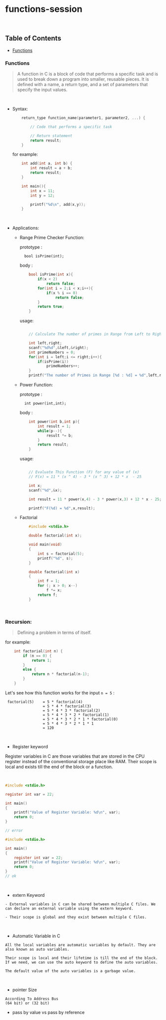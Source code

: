 # functions-session
<p>&nbsp;</p>

## Table of Contents

- [Functions](#functions)


### Functions
> A function in C is a block of code that performs a specific task and is used to break down a program into  smaller, reusable pieces. It is defined with a name, a return type, and a set of parameters that specify the  input values.

<p>&nbsp;</p>

- Syntax:

  ```C
      return_type function_name(parameter1, parameter2, ...) {

          // Code that performs a specific task

          // Return statement
          return result;
      }
  ```

  for example:

  ```C
      int add(int a, int b) {
          int result = a + b;
          return result;
      }

      int main(){
          int x = 11;
          int y = 12;

          printf("%d\n", add(x,y));
      }
  ```

<p>&nbsp;</p>

- Applications:

  - Range Prime Checker Function:

    prototype :

          bool isPrime(int);

    body :

    ```C
        bool isPrime(int x){
            if(x < 2)
                return false;
            for(int i = 2;i < x;i++){
                if(x % i == 0)
                    return false;
            }
            return true;
        }
    ```

    usage:

    ```C

        // Calculate The number of primes in Range from Left to Right

        int left,right;
        scanf("%d%d",&left,&right);
        int primeNumbers = 0;
        for(int i = left;i <= right;i++){
            if(isPrime(i))
                primeNumbers++;
        }
        printf("The number of Primes in Range [%d : %d] = %d",left,right,primeNumbers);


    ```

  - Power Function:

    prototype :

          int power(int,int);

    body :

    ```C
        int power(int b,int p){
            int result = 1;
            while(p--){
                result *= b;
            }
            return result;
        }
    ```

    usage:

    ```C

        // Evaluate This Function (F) for any value of (x)
        // F(x) = 11 * (x ^ 4) - 3 * (x ^ 3) + 12 * x  - 25

        int x;
        scanf("%d",&x);

        int result = 11 * power(x,4) - 3 * power(x,3) + 12 * x - 25;

        printf("F(%d) = %d",x,result);


    ```

  - Factorial

    ```C
        #include <stdio.h>

        double factorial(int x);

        void main(void)
        {
            int s = factorial(5);
            printf("%d", s);
        }

        double factorial(int x)
        {
            int f = 1;
            for (; x > 0; x--)
                f *= x;
            return f;
        }
    ```
<p>&nbsp;</p>

### Recursion:

> Defining a problem in terms of itself.

 for example:
 
 ```C
     int factorial(int n) {
         if (n == 0) {
             return 1;
         }
         else {
             return n * factorial(n-1);
         }
     }
 ```
 
 Let's see how this function works for the input `n = 5` :
 
     factorial(5)    = 5 * factorial(4)
                     = 5 * 4 * factorial(3)
                     = 5 * 4 * 3 * factorial(2)
                     = 5 * 4 * 3 * 2 * factorial(1)
                     = 5 * 4 * 3 * 2 * 1 * factorial(0)
                     = 5 * 4 * 3 * 2 * 1 * 1
                     = 120


<p>&nbsp;</p>

* Register keyword

Register variables in C are those variables that are stored in the CPU register instead of the conventional storage place like RAM. Their scope is local and exists till the end of the block or a function.

<p>&nbsp;</p>

~~~C
#include <stdio.h>

register int var = 22;

int main()
{
    printf("Value of Register Variable: %d\n", var);
    return 0;
}

// error
~~~

~~~C
#include <stdio.h>

int main()
{
    register int var = 22;
    printf("Value of Register Variable: %d\n", var);
    return 0;
}
// ok
~~~

<p>&nbsp;</p>

* extern Keyword
~~~
- External variables in C can be shared between multiple C files. We can declare an external variable using the extern keyword.

- Their scope is global and they exist between multiple C files.
~~~

<p>&nbsp;</p>

* Automatic Variable in C
~~~
All the local variables are automatic variables by default. They are also known as auto variables.

Their scope is local and their lifetime is till the end of the block. If we need, we can use the auto keyword to define the auto variables.

The default value of the auto variables is a garbage value.
~~~

<p>&nbsp;</p>

* pointer Size

~~~
According To Address Bus
(64 bit) or (32 bit)
~~~

* pass by value vs pass by reference

~~~

~~~
